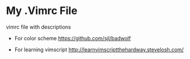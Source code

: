 # My .Vimrc File
vimrc file with descriptions

* For color scheme https://github.com/sjl/badwolf 

* For learning  vimscript http://learnvimscriptthehardway.stevelosh.com/
